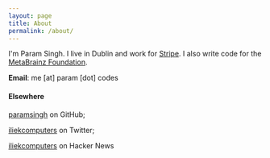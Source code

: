 ```yaml
---
layout: page
title: About
permalink: /about/
---
```


I'm Param Singh. I live in Dublin and work for [Stripe](https://stripe.com).
I also write code for the [MetaBrainz Foundation](https://metabrainz.org/).

**Email**: me [at] param [dot] codes

#### Elsewhere

[paramsingh](https://github.com/paramsingh) on GitHub;

[iliekcomputers](https://twitter.com/iliekcomputers) on Twitter;

[iliekcomputers](https://news.ycombinator.com/user?id=iliekcomputers) on Hacker News
